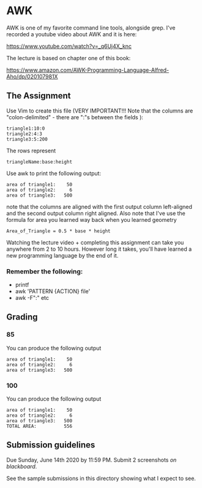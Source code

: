 # AWK

AWK is one of my favorite command line tools, alongside grep. I've recorded a youtube video about AWK and it is here:

https://www.youtube.com/watch?v=_q6Uj4X_knc

The lecture is based on chapter one of this book:

https://www.amazon.com/AWK-Programming-Language-Alfred-Aho/dp/020107981X

## The Assignment

Use Vim to create this file (VERY IMPORTANT!!! Note that the columns are "colon-delimited" - there are ":"s between the fields ):

``` 
triangle1:10:0
triangle2:4:3
triangle3:5:200
```

The rows represent

```
triangleName:base:height
```

Use awk to print the following output:

```
area of triangle1:    50
area of triangle2:     6
area of triangle3:   500
```

note that the columns are aligned with the first output column left-aligned and the second output column right aligned.
Also note that I've use the formula for area you learned way back when you learned geometry

```
Area_of_Triangle = 0.5 * base * height
```

Watching the lecture video + completing this assignment can take you anywhere from 2 to 10 hours. However long it takes, you'll have learned a new programming language by the end of it.

### Remember the following:
* printf
* awk 'PATTERN {ACTION} file'
* awk -F":" etc

## Grading

### 85
You can produce the following output

```
area of triangle1:    50
area of triangle2:     6
area of triangle3:   500
```

### 100
You can produce the following output

```
area of triangle1:    50
area of triangle2:     6
area of triangle3:   500
TOTAL AREA:          556
```

## Submission guidelines

Due Sunday, June 14th 2020 by 11:59 PM. 
Submit 2 screenshots *on blackboard*. 



See the sample submissions in this directory showing what I expect to see.


